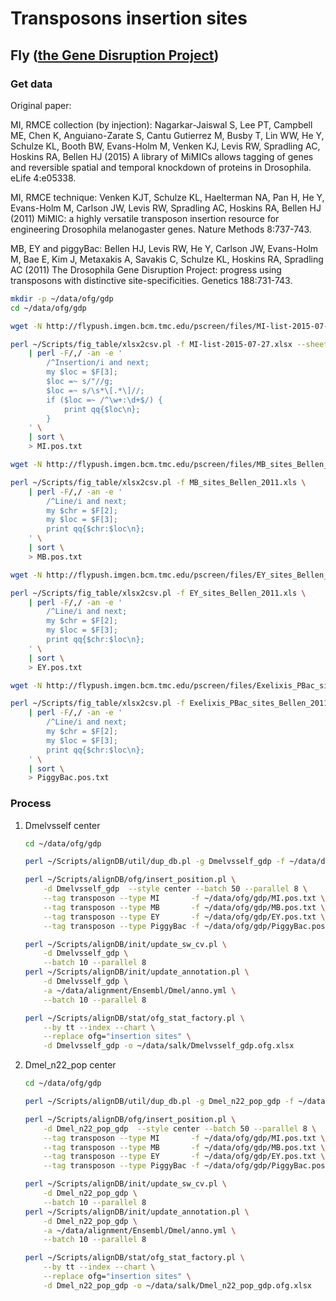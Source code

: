 # Transposons insertion sites

## Fly ([the Gene Disruption Project](http://flypush.imgen.bcm.tmc.edu/pscreen/))

### Get data

Original paper:

MI, RMCE collection (by injection):
Nagarkar-Jaiswal S, Lee PT, Campbell ME, Chen K, Anguiano-Zarate S, Cantu Gutierrez M, Busby T, Lin
WW, He Y, Schulze KL, Booth BW, Evans-Holm M, Venken KJ, Levis RW, Spradling AC, Hoskins RA, Bellen
HJ (2015) A library of MiMICs allows tagging of genes and reversible spatial and temporal knockdown
of proteins in Drosophila. eLife 4:e05338.

MI, RMCE technique:
Venken KJT, Schulze KL, Haelterman NA, Pan H, He Y, Evans-Holm M, Carlson JW, Levis RW, Spradling
AC, Hoskins RA, Bellen HJ (2011) MiMIC: a highly versatile transposon insertion resource for
engineering Drosophila melanogaster genes. Nature Methods 8:737-743.


MB, EY and piggyBac:
Bellen HJ, Levis RW, He Y, Carlson JW, Evans-Holm M, Bae E, Kim J, Metaxakis A, Savakis C, Schulze
KL, Hoskins RA, Spradling AC (2011) The Drosophila Gene Disruption Project: progress using
transposons with distinctive site-specificities. Genetics 188:731-743.

```bash
mkdir -p ~/data/ofg/gdp
cd ~/data/ofg/gdp

wget -N http://flypush.imgen.bcm.tmc.edu/pscreen/files/MI-list-2015-07-27.xlsx

perl ~/Scripts/fig_table/xlsx2csv.pl -f MI-list-2015-07-27.xlsx --sheet 'Sheet1' \
    | perl -F/,/ -an -e '
        /^Insertion/i and next;
        my $loc = $F[3];
        $loc =~ s/"//g;
        $loc =~ s/\s*\[.*\]//;
        if ($loc =~ /^\w+:\d+$/) {
            print qq{$loc\n};
        }
    ' \
    | sort \
    > MI.pos.txt

wget -N http://flypush.imgen.bcm.tmc.edu/pscreen/files/MB_sites_Bellen_2011.xls

perl ~/Scripts/fig_table/xlsx2csv.pl -f MB_sites_Bellen_2011.xls \
    | perl -F/,/ -an -e '
        /^Line/i and next;
        my $chr = $F[2];
        my $loc = $F[3];
        print qq{$chr:$loc\n};
    ' \
    | sort \
    > MB.pos.txt

wget -N http://flypush.imgen.bcm.tmc.edu/pscreen/files/EY_sites_Bellen_2011.xls

perl ~/Scripts/fig_table/xlsx2csv.pl -f EY_sites_Bellen_2011.xls \
    | perl -F/,/ -an -e '
        /^Line/i and next;
        my $chr = $F[2];
        my $loc = $F[3];
        print qq{$chr:$loc\n};
    ' \
    | sort \
    > EY.pos.txt

wget -N http://flypush.imgen.bcm.tmc.edu/pscreen/files/Exelixis_PBac_sites_Bellen_2011.xls

perl ~/Scripts/fig_table/xlsx2csv.pl -f Exelixis_PBac_sites_Bellen_2011.xls \
    | perl -F/,/ -an -e '
        /^Line/i and next;
        my $chr = $F[2];
        my $loc = $F[3];
        print qq{$chr:$loc\n};
    ' \
    | sort \
    > PiggyBac.pos.txt

```

### Process

1. Dmelvsself center

    ```bash
    cd ~/data/ofg/gdp

    perl ~/Scripts/alignDB/util/dup_db.pl -g Dmelvsself_gdp -f ~/data/dumps/mysql/Dmelvsself.sql.gz

    perl ~/Scripts/alignDB/ofg/insert_position.pl \
        -d Dmelvsself_gdp  --style center --batch 50 --parallel 8 \
        --tag transposon --type MI       -f ~/data/ofg/gdp/MI.pos.txt \
        --tag transposon --type MB       -f ~/data/ofg/gdp/MB.pos.txt \
        --tag transposon --type EY       -f ~/data/ofg/gdp/EY.pos.txt \
        --tag transposon --type PiggyBac -f ~/data/ofg/gdp/PiggyBac.pos.txt

    perl ~/Scripts/alignDB/init/update_sw_cv.pl \
        -d Dmelvsself_gdp \
        --batch 10 --parallel 8
    perl ~/Scripts/alignDB/init/update_annotation.pl \
        -d Dmelvsself_gdp \
        -a ~/data/alignment/Ensembl/Dmel/anno.yml \
        --batch 10 --parallel 8

    perl ~/Scripts/alignDB/stat/ofg_stat_factory.pl \
        --by tt --index --chart \
        --replace ofg="insertion sites" \
        -d Dmelvsself_gdp -o ~/data/salk/Dmelvsself_gdp.ofg.xlsx
    ```

2. Dmel_n22_pop center

    ```bash
    cd ~/data/ofg/gdp

    perl ~/Scripts/alignDB/util/dup_db.pl -g Dmel_n22_pop_gdp -f ~/data/dumps/mysql/Dmel_n22_pop.sql.gz

    perl ~/Scripts/alignDB/ofg/insert_position.pl \
        -d Dmel_n22_pop_gdp  --style center --batch 50 --parallel 8 \
        --tag transposon --type MI       -f ~/data/ofg/gdp/MI.pos.txt \
        --tag transposon --type MB       -f ~/data/ofg/gdp/MB.pos.txt \
        --tag transposon --type EY       -f ~/data/ofg/gdp/EY.pos.txt \
        --tag transposon --type PiggyBac -f ~/data/ofg/gdp/PiggyBac.pos.txt

    perl ~/Scripts/alignDB/init/update_sw_cv.pl \
        -d Dmel_n22_pop_gdp \
        --batch 10 --parallel 8
    perl ~/Scripts/alignDB/init/update_annotation.pl \
        -d Dmel_n22_pop_gdp \
        -a ~/data/alignment/Ensembl/Dmel/anno.yml \
        --batch 10 --parallel 8

    perl ~/Scripts/alignDB/stat/ofg_stat_factory.pl \
        --by tt --index --chart \
        --replace ofg="insertion sites" \
        -d Dmel_n22_pop_gdp -o ~/data/salk/Dmel_n22_pop_gdp.ofg.xlsx
    ```
